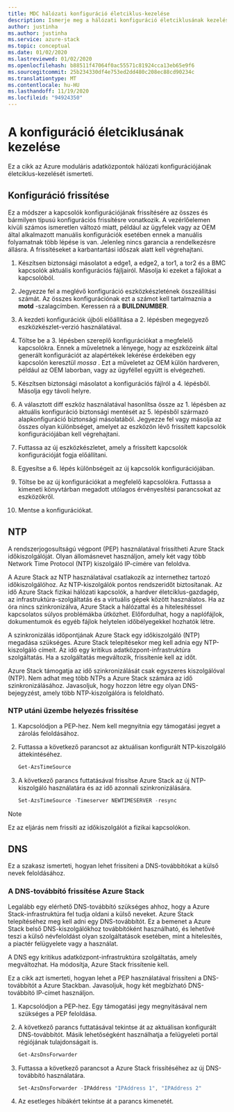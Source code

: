 ```yaml
---
title: MDC hálózati konfiguráció életciklus-kezelése
description: Ismerje meg a hálózati konfiguráció életciklusának kezelését az Azure moduláris adatközpontban.
author: justinha
ms.author: justinha
ms.service: azure-stack
ms.topic: conceptual
ms.date: 01/02/2020
ms.lastreviewed: 01/02/2020
ms.openlocfilehash: b88511f47064f0ac55571c81924cca13eb65e9f6
ms.sourcegitcommit: 25b234330df4e753ed2dd480c208ec88cd90234c
ms.translationtype: MT
ms.contentlocale: hu-HU
ms.lasthandoff: 11/19/2020
ms.locfileid: "94924350"
---
```

# <a name="configuration-lifecycle-management"></a>A konfiguráció életciklusának kezelése

Ez a cikk az Azure moduláris adatközpontok hálózati konfigurációjának életciklus-kezelését ismerteti.

## <a name="update-configuration"></a>Konfiguráció frissítése

Ez a módszer a kapcsolók konfigurációjának frissítésére az összes és bármilyen típusú konfigurációs frissítésre vonatkozik. A vezérlőelemen kívüli számos ismeretlen változó miatt, például az ügyfelek vagy az OEM által alkalmazott manuális konfigurációk esetében ennek a manuális folyamatnak több lépése is van. Jelenleg nincs garancia a rendelkezésre állásra. A frissítéseket a karbantartási időszak alatt kell végrehajtani.

1. Készítsen biztonsági másolatot a edge1, a edge2, a tor1, a tor2 és a BMC kapcsolók aktuális konfigurációs fájljairól. Másolja ki ezeket a fájlokat a kapcsolóból.

1. Jegyezze fel a meglévő konfiguráció eszközkészletének összeállítási számát. Az összes konfigurációnak ezt a számot kell tartalmaznia a **motd** -szalagcímben. Keressen rá a **BUILDNUMBER**.

1. A kezdeti konfigurációk újbóli előállítása a 2. lépésben megegyező eszközkészlet-verzió használatával.

1. Töltse be a 3. lépésben szereplő konfigurációkat a megfelelő kapcsolókra. Ennek a műveletnek a lényege, hogy az eszközeink által generált konfigurációt az alapértékek lekérése érdekében egy kapcsolón keresztül *mossa* . Ezt a műveletet az OEM külön hardveren, például az OEM laborban, vagy az ügyféllel együtt is elvégezheti.

1. Készítsen biztonsági másolatot a konfigurációs fájlról a 4. lépésből. Másolja egy távoli helyre.

1. A választott diff eszköz használatával hasonlítsa össze az 1. lépésben az aktuális konfiguráció biztonsági mentését az 5. lépésből származó alapkonfiguráció biztonsági másolatából. Jegyezze fel vagy másolja az összes olyan különbséget, amelyet az eszközön lévő frissített kapcsolók konfigurációjában kell végrehajtani.

1. Futtassa az új eszközkészletet, amely a frissített kapcsolók konfigurációját fogja előállítani.

1. Egyesítse a 6. lépés különbségeit az új kapcsolók konfigurációjában.

1. Töltse be az új konfigurációkat a megfelelő kapcsolókra. Futtassa a kimeneti könyvtárban megadott utólagos érvényesítési parancsokat az eszközökről.

1. Mentse a konfigurációkat.

## <a name="ntp"></a>NTP

A rendszerjogosultságú végpont (PEP) használatával frissítheti Azure Stack időkiszolgálóját. Olyan állomásnevet használjon, amely két vagy több Network Time Protocol (NTP) kiszolgáló IP-címére van feloldva.

A Azure Stack az NTP használatával csatlakozik az internethez tartozó időkiszolgálóhoz. Az NTP-kiszolgálók pontos rendszeridőt biztosítanak. Az idő Azure Stack fizikai hálózati kapcsolók, a hardver életciklus-gazdagép, az infrastruktúra-szolgáltatás és a virtuális gépek között használatos. Ha az óra nincs szinkronizálva, Azure Stack a hálózattal és a hitelesítéssel kapcsolatos súlyos problémákba ütközhet. Előfordulhat, hogy a naplófájlok, dokumentumok és egyéb fájlok helytelen időbélyegekkel hozhatók létre.

A szinkronizálás időpontjának Azure Stack egy időkiszolgáló (NTP) megadása szükséges. Azure Stack telepítésekor meg kell adnia egy NTP-kiszolgáló címeit. Az idő egy kritikus adatközpont-infrastruktúra szolgáltatás. Ha a szolgáltatás megváltozik, frissítenie kell az időt.

Azure Stack támogatja az idő szinkronizálását csak egyszeres kiszolgálóval (NTP). Nem adhat meg több NTPs a Azure Stack számára az idő szinkronizálásához. Javasoljuk, hogy hozzon létre egy olyan DNS-bejegyzést, amely több NTP-kiszolgálóra is feloldható.

### <a name="update-ntp-post-deployment"></a>NTP utáni üzembe helyezés frissítése

1. Kapcsolódjon a PEP-hez. Nem kell megnyitnia egy támogatási jegyet a zárolás feloldásához.

1. Futtassa a következő parancsot az aktuálisan konfigurált NTP-kiszolgáló áttekintéséhez.

    ```powershell
    Get-AzsTimeSource
    ```

1. A következő parancs futtatásával frissítse Azure Stack az új NTP-kiszolgáló használatára és az idő azonnali szinkronizálására.

    ```powershell
    Set-AzsTimeSource -Timeserver NEWTIMESERVER -resync
    ```

>[!NOTE]
>Ez az eljárás nem frissíti az időkiszolgálót a fizikai kapcsolókon.

## <a name="dns"></a>DNS

Ez a szakasz ismerteti, hogyan lehet frissíteni a DNS-továbbítókat a külső nevek feloldásához.

### <a name="update-the-dns-forwarder-in-azure-stack"></a>A DNS-továbbító frissítése Azure Stack

Legalább egy elérhető DNS-továbbító szükséges ahhoz, hogy a Azure Stack-infrastruktúra fel tudja oldani a külső neveket. Azure Stack telepítéséhez meg kell adni egy DNS-továbbítót. Ez a bemenet a Azure Stack belső DNS-kiszolgálókhoz továbbítóként használható, és lehetővé teszi a külső névfeloldást olyan szolgáltatások esetében, mint a hitelesítés, a piactér felügyelete vagy a használat.

A DNS egy kritikus adatközpont-infrastruktúra szolgáltatás, amely megváltozhat. Ha módosítja, Azure Stack frissítenie kell.

Ez a cikk azt ismerteti, hogyan lehet a PEP használatával frissíteni a DNS-továbbítót a Azure Stackban. Javasoljuk, hogy két megbízható DNS-továbbító IP-címet használjon.

1. Kapcsolódjon a PEP-hez. Egy támogatási jegy megnyitásával nem szükséges a PEP feloldása.

1. A következő parancs futtatásával tekintse át az aktuálisan konfigurált DNS-továbbítót. Másik lehetőségként használhatja a felügyeleti portál régiójának tulajdonságait is.

    ```powershell
    Get-AzsDnsForwarder 
    ```

1. Futtassa a következő parancsot a Azure Stack frissítéséhez az új DNS-továbbító használatára.

    ```powershell
    Set-AzsDnsForwarder -IPAddress "IPAddress 1", "IPAddress 2"
    ```

1. Az esetleges hibákért tekintse át a parancs kimenetét.
